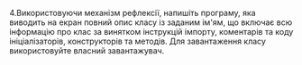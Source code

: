 4.Використовуючи механізм рефлексії, напишіть програму, яка виводить на екран повний опис класу із заданим ім'ям, що включає всю інформацію про клас за винятком інструкцій імпорту, коментарів та коду ініціалізаторів, конструкторів та методів. Для завантаження класу використовуйте власний завантажувач.
